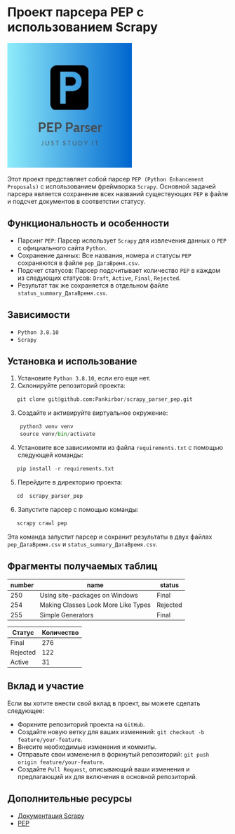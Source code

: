 # Проект парсера PEP с использованием Scrapy

![Логотип проекта](logo.png)

Этот проект представляет собой парсер `PEP (Python Enhancement Proposals)` с использованием фреймворка `Scrapy`. Основной задачей парсера является сохранение всех названий существующих `PEP` в файле и подсчет документов в соответстии статусу.

## Функциональность и особенности

- Парсинг `PEP`: Парсер использует `Scrapy` для извлечения данных о `PEP` с официального сайта `Python`.
- Сохранение данных: Все названия, номера и статусы `PEP` сохраняются в файле `pep_ДатаВремя.csv`.
- Подсчет статусов: Парсер подсчитывает количество `PEP` в каждом из следующих статусов: `Draft`, `Active`, `Final`, `Rejected`.
- Результат так же сохраняется в отдельном файле `status_summary_ДатаВремя.csv`.

## Зависимости

- `Python 3.8.10`
- `Scrapy`

## Установка и использование

1. Установите `Python 3.8.10`, если его еще нет.
2. Склонируйте репозиторий проекта:

```python
   git clone git@github.com:Pankirbor/scrapy_parser_pep.git
```
3. Создайте и активируйте виртуальное окружение:

```python
    python3 venv venv
    source venv/bin/activate
```
4. Установите все зависимомти из файла `requirements.txt` с помощью следующей команды:

```python
   pip install -r requirements.txt
```
5. Перейдите в директорию проекта:

```python
   cd  scrapy_parser_pep
```
6. Запустите парсер с помощью команды:

```python
   scrapy crawl pep
```

   Эта команда запустит парсер и сохранит результаты в двух файлах `pep_ДатаВремя.csv` и `status_summary_ДатаВремя.csv`.


## Фрагменты получаемых таблиц
| number                 | name                              | status
|------------------------|-----------------------------------|------------------------------|
|250|Using site-packages on Windows|Final
|254|Making Classes Look More Like Types|Rejected
|255|Simple Generators|Final|

| Статус  | Количество|
|---------|-----------|
| Final   | 276       |
| Rejected| 122       |
| Active  | 31        |


## Вклад и участие

Если вы хотите внести свой вклад в проект, вы можете сделать следующее:
- Форкните репозиторий проекта на `GitHub`.
- Создайте новую ветку для ваших изменений: `git checkout -b feature/your-feature`.
- Внесите необходимые изменения и коммиты.
- Отправьте свои изменения в форкнутый репозиторий: `git push origin feature/your-feature`.
- Создайте `Pull Request`, описывающий ваши изменения и предлагающий их для включения в основной репозиторий.



## Дополнительные ресурсы

- [Документация Scrapy](https://docs.scrapy.org/)
- [PEP](https://peps.python.org/)
